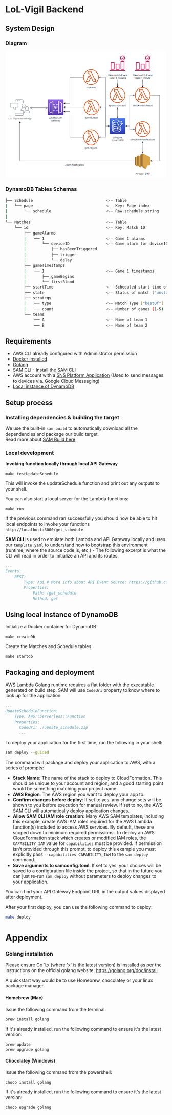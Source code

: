 # LoL-Vigil Backend

## System Design
### Diagram
![System design diagram](assets/system_design.PNG)

### DynamoDB Tables Schemas
```bash
├── Schedule                                <-- Table
|   └── page                                <-- Key: Page index
|       └── schedule                        <-- Raw schedule string
|
└── Matches                                 <-- Table
    └── id                                  <-- Key: Match ID
        ├── gameAlarms                    
        |   └── 1                           <-- Game 1 alarms
        |       └── deviceID                <-- Game alarm for deviceID
        |           ├── hasBeenTriggered 
        |           ├── trigger              
        |           └── delay                 
        ├── gameTimestamps                 
        |   └── 1                           <-- Game 1 timestamps
        |       ├── gameBegins            
        |       └── firstBlood                 
        ├── startTime                       <-- Scheduled start time of match 
        ├── state                           <-- Status of match ["unstarted", "inProgress", "completed"]
        ├── strategy                     
        |   ├── type                        <-- Match Type ["bestOf"]
        |   └── count                       <-- Number of games (1-5)         
        └── teams                        
            ├── A                           <-- Name of team 1
            └── B                           <-- Name of team 2  
```

## Requirements

* AWS CLI already configured with Administrator permission
* [Docker installed](https://www.docker.com/community-edition)
* [Golang](https://golang.org)
* SAM CLI - [Install the SAM CLI](https://docs.aws.amazon.com/serverless-application-model/latest/developerguide/serverless-sam-cli-install.html)
* AWS account with a [SNS Platform Application](https://aws.amazon.com/premiumsupport/knowledge-center/create-android-push-messaging-sns/) (Used to send messages to devices via. Google Cloud Messaging)
* [Local instance of DynamoDB](https://docs.aws.amazon.com/amazondynamodb/latest/developerguide/DynamoDBLocal.DownloadingAndRunning.html) 

## Setup process

### Installing dependencies & building the target 

We use the built-in `sam build` to automatically download all the dependencies and package our build target.   
Read more about [SAM Build here](https://docs.aws.amazon.com/serverless-application-model/latest/developerguide/sam-cli-command-reference-sam-build.html) 

### Local development

**Invoking function locally through local API Gateway**
```shell
make testUpdateSchedule
```
This will invoke the updateSchedule function and print out any outputs to your shell.


You can also start a local server for the Lambda functions:
```shell
make run
```
If the previous command ran successfully you should now be able to hit local endpoints to invoke your functions `http://localhost:3000/get_schedule`

**SAM CLI** is used to emulate both Lambda and API Gateway locally and uses our `template.yaml` to understand how to bootstrap this environment (runtime, where the source code is, etc.) - The following excerpt is what the CLI will read in order to initialize an API and its routes:

```yaml
...
Events:
    REST:
        Type: Api # More info about API Event Source: https://github.com/awslabs/serverless-application-model/blob/master/versions/2016-10-31.md#api
        Properties:
            Path: /get_schedule
            Method: get
```

## Using local instance of DynamoDB

Initialize a Docker container for DynamoDB
```shell
make createDb
```

Create the Matches and Schedule tables
```shell
make startdb
```

## Packaging and deployment

AWS Lambda Golang runtime requires a flat folder with the executable generated on build step. SAM will use `CodeUri` property to know where to look up for the application:

```yaml
...
UpdateScheduleFunction:
    Type: AWS::Serverless::Function
    Properties:
      CodeUri: ./update_schedule.zip
      ...
```

To deploy your application for the first time, run the following in your shell:

```bash
sam deploy --guided
```

The command will package and deploy your application to AWS, with a series of prompts:

* **Stack Name**: The name of the stack to deploy to CloudFormation. This should be unique to your account and region, and a good starting point would be something matching your project name.
* **AWS Region**: The AWS region you want to deploy your app to.
* **Confirm changes before deploy**: If set to yes, any change sets will be shown to you before execution for manual review. If set to no, the AWS SAM CLI will automatically deploy application changes.
* **Allow SAM CLI IAM role creation**: Many AWS SAM templates, including this example, create AWS IAM roles required for the AWS Lambda function(s) included to access AWS services. By default, these are scoped down to minimum required permissions. To deploy an AWS CloudFormation stack which creates or modified IAM roles, the `CAPABILITY_IAM` value for `capabilities` must be provided. If permission isn't provided through this prompt, to deploy this example you must explicitly pass `--capabilities CAPABILITY_IAM` to the `sam deploy` command.
* **Save arguments to samconfig.toml**: If set to yes, your choices will be saved to a configuration file inside the project, so that in the future you can just re-run `sam deploy` without parameters to deploy changes to your application.

You can find your API Gateway Endpoint URL in the output values displayed after deployment.

After your first deploy, you can use the following command to deploy:

```bash
make deploy
```


# Appendix

### Golang installation

Please ensure Go 1.x (where 'x' is the latest version) is installed as per the instructions on the official golang website: https://golang.org/doc/install

A quickstart way would be to use Homebrew, chocolatey or your linux package manager.

#### Homebrew (Mac)

Issue the following command from the terminal:

```shell
brew install golang
```

If it's already installed, run the following command to ensure it's the latest version:

```shell
brew update
brew upgrade golang
```

#### Chocolatey (Windows)

Issue the following command from the powershell:

```shell
choco install golang
```

If it's already installed, run the following command to ensure it's the latest version:

```shell
choco upgrade golang
```
